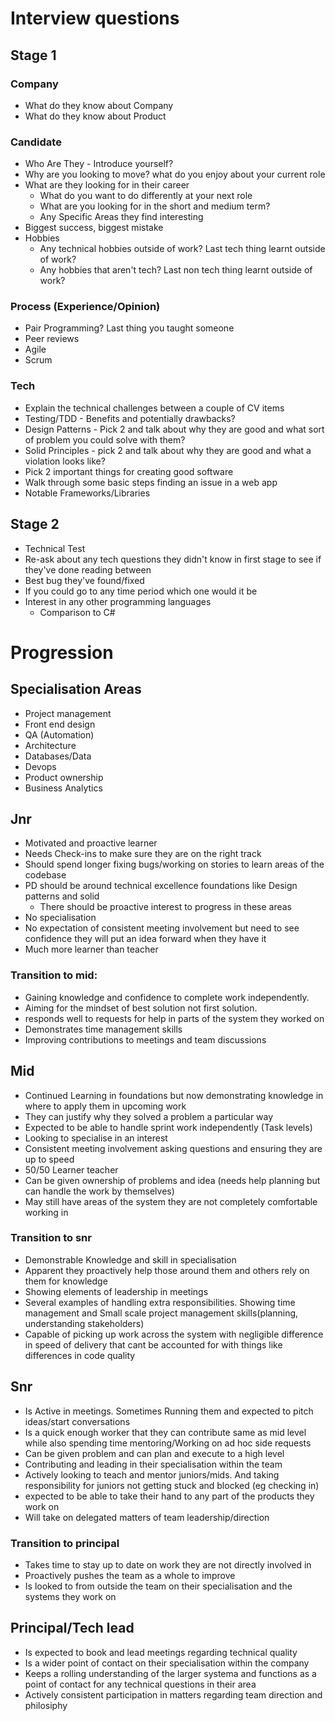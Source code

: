 # Interview questions

## Stage 1
### Company
- What do they know about Company
- What do they know about Product

### Candidate
- Who Are They - Introduce yourself?
- Why are you looking to move? what do you enjoy about your current role
- What are they looking for in their career 
  - What do you want to do differently at your next role
  - What are you looking for in the short and medium term? 
  - Any Specific Areas they find interesting
- Biggest success, biggest mistake
- Hobbies 
  - Any technical hobbies outside of work? Last tech thing learnt outside of work?
  - Any hobbies that aren't tech? Last non tech thing learnt outside of work?

### Process (Experience/Opinion)
- Pair Programming? Last thing you taught someone
- Peer reviews
- Agile
- Scrum

### Tech
- Explain the technical challenges between a couple of CV items
- Testing/TDD - Benefits and potentially drawbacks?
- Design Patterns - Pick 2 and talk about why they are good and what sort of problem you could solve with them?
- Solid Principles - pick 2 and talk about why they are good and what a violation looks like?
- Pick 2 important things for creating good software
- Walk through some basic steps finding an issue in a web app
- Notable Frameworks/Libraries

## Stage 2
- Technical Test
- Re-ask about any tech questions they didn't know in first stage to see if they've done reading between
- Best bug they've found/fixed
- If you could go to any time period which one would it be
- Interest in any other programming languages
  - Comparison to C#

# Progression

## Specialisation Areas
- Project management
- Front end design
- QA (Automation)
- Architecture
- Databases/Data
- Devops
- Product ownership
- Business Analytics

## Jnr
- Motivated and proactive learner
- Needs Check-ins to make sure they are on the right track
- Should spend longer fixing bugs/working on stories to learn areas of the codebase
- PD should be around technical excellence foundations like Design patterns and solid
  - There should be proactive interest to progress in these areas
- No specialisation
- No expectation of consistent meeting involvement but need to see confidence they will put an idea forward when they have it
- Much more learner than teacher

### Transition to mid: 
- Gaining knowledge and confidence to complete work independently. 
- Aiming for the mindset of best solution not first solution.
- responds well to requests for help in parts of the system they worked on
- Demonstrates time management skills 
- Improving contributions to meetings and team discussions

## Mid
- Continued Learning in foundations but now demonstrating knowledge in where to apply them in upcoming work
- They can justify why they solved a problem a particular way
- Expected to be able to handle sprint work independently (Task levels)
- Looking to specialise in an interest
- Consistent meeting involvement asking questions and ensuring they are up to speed
- 50/50 Learner teacher
- Can be given ownership of problems and idea (needs help planning but can handle the work by themselves)
- May still have areas of the system they are not completely comfortable working in

### Transition to snr
- Demonstrable Knowledge and skill in specialisation
- Apparent they proactively help those around them and others rely on them for knowledge
- Showing elements of leadership in meetings 
- Several examples of handling extra responsibilities. Showing time management and Small scale project management skills(planning, understanding stakeholders)
- Capable of picking up work across the system with negligible difference in speed of delivery that cant be accounted for with things like differences in code quality

## Snr
- Is Active in meetings. Sometimes Running them and expected to pitch ideas/start conversations
- Is a quick enough worker that they can contribute same as mid level while also spending time mentoring/Working on ad hoc side requests
- Can be given problem and can plan and execute to a high level
- Contributing and leading in their specialisation within the team
- Actively looking to teach and mentor juniors/mids. And taking responsibility for juniors not getting stuck and blocked (eg checking in)
- expected to be able to take their hand to any part of the products they work on
- Will take on delegated matters of team leadership/direction

### Transition to principal
- Takes time to stay up to date on work they are not directly involved in
- Proactively pushes the team as a whole to improve
- Is looked to from outside the team on their specialisation and the systems they work on

## Principal/Tech lead
- Is expected to book and lead meetings regarding technical quality
- Is a wider point of contact on their specialisation within the company
- Keeps a rolling understanding of the larger systema and functions as a point of contact for any technical questions in their area
- Actively consistent participation in matters regarding team direction and philosiphy
